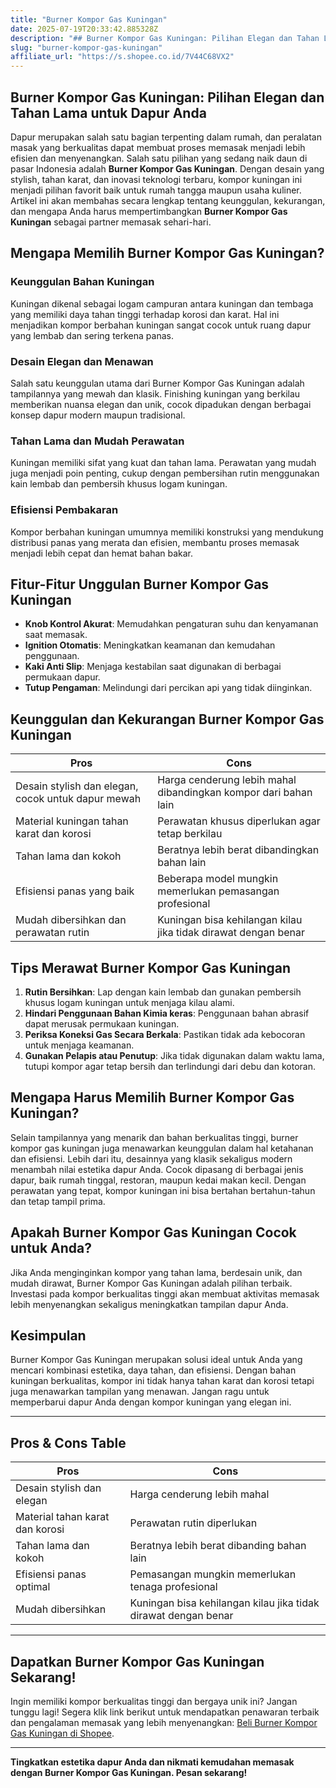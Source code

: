 ```yaml
---
title: "Burner Kompor Gas Kuningan"
date: 2025-07-19T20:33:42.885328Z
description: "## Burner Kompor Gas Kuningan: Pilihan Elegan dan Tahan Lama untuk Dapur Anda..."
slug: "burner-kompor-gas-kuningan"
affiliate_url: "https://s.shopee.co.id/7V44C68VX2"
---
```

## Burner Kompor Gas Kuningan: Pilihan Elegan dan Tahan Lama untuk Dapur Anda

Dapur merupakan salah satu bagian terpenting dalam rumah, dan peralatan masak yang berkualitas dapat membuat proses memasak menjadi lebih efisien dan menyenangkan. Salah satu pilihan yang sedang naik daun di pasar Indonesia adalah **Burner Kompor Gas Kuningan**. Dengan desain yang stylish, tahan karat, dan inovasi teknologi terbaru, kompor kuningan ini menjadi pilihan favorit baik untuk rumah tangga maupun usaha kuliner. Artikel ini akan membahas secara lengkap tentang keunggulan, kekurangan, dan mengapa Anda harus mempertimbangkan **Burner Kompor Gas Kuningan** sebagai partner memasak sehari-hari.

## Mengapa Memilih Burner Kompor Gas Kuningan?

### Keunggulan Bahan Kuningan
Kuningan dikenal sebagai logam campuran antara kuningan dan tembaga yang memiliki daya tahan tinggi terhadap korosi dan karat. Hal ini menjadikan kompor berbahan kuningan sangat cocok untuk ruang dapur yang lembab dan sering terkena panas.

### Desain Elegan dan Menawan
Salah satu keunggulan utama dari Burner Kompor Gas Kuningan adalah tampilannya yang mewah dan klasik. Finishing kuningan yang berkilau memberikan nuansa elegan dan unik, cocok dipadukan dengan berbagai konsep dapur modern maupun tradisional.

### Tahan Lama dan Mudah Perawatan
Kuningan memiliki sifat yang kuat dan tahan lama. Perawatan yang mudah juga menjadi poin penting, cukup dengan pembersihan rutin menggunakan kain lembab dan pembersih khusus logam kuningan.

### Efisiensi Pembakaran
Kompor berbahan kuningan umumnya memiliki konstruksi yang mendukung distribusi panas yang merata dan efisien, membantu proses memasak menjadi lebih cepat dan hemat bahan bakar.

## Fitur-Fitur Unggulan Burner Kompor Gas Kuningan

- **Knob Kontrol Akurat**: Memudahkan pengaturan suhu dan kenyamanan saat memasak.
- **Ignition Otomatis**: Meningkatkan keamanan dan kemudahan penggunaan.
- **Kaki Anti Slip**: Menjaga kestabilan saat digunakan di berbagai permukaan dapur.
- **Tutup Pengaman**: Melindungi dari percikan api yang tidak diinginkan.

## Keunggulan dan Kekurangan Burner Kompor Gas Kuningan

| **Pros** | **Cons** |
| --- | --- |
| Desain stylish dan elegan, cocok untuk dapur mewah | Harga cenderung lebih mahal dibandingkan kompor dari bahan lain |
| Material kuningan tahan karat dan korosi | Perawatan khusus diperlukan agar tetap berkilau |
| Tahan lama dan kokoh | Beratnya lebih berat dibandingkan bahan lain |
| Efisiensi panas yang baik | Beberapa model mungkin memerlukan pemasangan profesional |
| Mudah dibersihkan dan perawatan rutin | Kuningan bisa kehilangan kilau jika tidak dirawat dengan benar |

## Tips Merawat Burner Kompor Gas Kuningan

1. **Rutin Bersihkan**: Lap dengan kain lembab dan gunakan pembersih khusus logam kuningan untuk menjaga kilau alami.
2. **Hindari Penggunaan Bahan Kimia keras**: Penggunaan bahan abrasif dapat merusak permukaan kuningan.
3. **Periksa Koneksi Gas Secara Berkala**: Pastikan tidak ada kebocoran untuk menjaga keamanan.
4. **Gunakan Pelapis atau Penutup**: Jika tidak digunakan dalam waktu lama, tutupi kompor agar tetap bersih dan terlindungi dari debu dan kotoran.

## Mengapa Harus Memilih Burner Kompor Gas Kuningan?

Selain tampilannya yang menarik dan bahan berkualitas tinggi, burner kompor gas kuningan juga menawarkan keunggulan dalam hal ketahanan dan efisiensi. Lebih dari itu, desainnya yang klasik sekaligus modern menambah nilai estetika dapur Anda. Cocok dipasang di berbagai jenis dapur, baik rumah tinggal, restoran, maupun kedai makan kecil. Dengan perawatan yang tepat, kompor kuningan ini bisa bertahan bertahun-tahun dan tetap tampil prima.

## Apakah Burner Kompor Gas Kuningan Cocok untuk Anda?

Jika Anda menginginkan kompor yang tahan lama, berdesain unik, dan mudah dirawat, Burner Kompor Gas Kuningan adalah pilihan terbaik. Investasi pada kompor berkualitas tinggi akan membuat aktivitas memasak lebih menyenangkan sekaligus meningkatkan tampilan dapur Anda.

## Kesimpulan

Burner Kompor Gas Kuningan merupakan solusi ideal untuk Anda yang mencari kombinasi estetika, daya tahan, dan efisiensi. Dengan bahan kuningan berkualitas, kompor ini tidak hanya tahan karat dan korosi tetapi juga menawarkan tampilan yang menawan. Jangan ragu untuk memperbarui dapur Anda dengan kompor kuningan yang elegan ini.

---

## Pros & Cons Table

| **Pros** | **Cons** |
| --- | --- |
| Desain stylish dan elegan | Harga cenderung lebih mahal |
| Material tahan karat dan korosi | Perawatan rutin diperlukan |
| Tahan lama dan kokoh | Beratnya lebih berat dibanding bahan lain |
| Efisiensi panas optimal | Pemasangan mungkin memerlukan tenaga profesional |
| Mudah dibersihkan | Kuningan bisa kehilangan kilau jika tidak dirawat dengan benar |

---

## Dapatkan Burner Kompor Gas Kuningan Sekarang!

Ingin memiliki kompor berkualitas tinggi dan bergaya unik ini? Jangan tunggu lagi! Segera klik link berikut untuk mendapatkan penawaran terbaik dan pengalaman memasak yang lebih menyenangkan: [Beli Burner Kompor Gas Kuningan di Shopee](https://s.shopee.co.id/7V44C68VX2).

---

**Tingkatkan estetika dapur Anda dan nikmati kemudahan memasak dengan Burner Kompor Gas Kuningan. Pesan sekarang!**